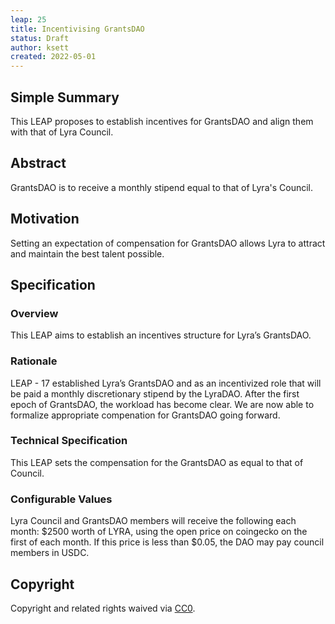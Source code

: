 ```yaml
---
leap: 25
title: Incentivising GrantsDAO
status: Draft
author: ksett
created: 2022-05-01
---
```


<!--You can leave these HTML comments in your merged LEAP and delete the visible duplicate text guides, they will not appear and may be helpful to refer to if you edit it again. This is the suggested template for new LEAPs. Note that a LEAP number will be assigned by an editor. When opening a pull request to submit your LEAP, please use an abbreviated title in the filename, `leap-draft_title_abbrev.md`. The title should be 44 characters or less.-->

## Simple Summary
<!--"If you can't explain it simply, you don't understand it well enough." Simply describe the outcome the proposed changes intend to achieve. This should be non-technical and accessible to a casual community member.-->
This LEAP proposes to establish incentives for GrantsDAO and align them with that of Lyra Council.

## Abstract
<!--A short (~200 word) description of the proposed change, the abstract should clearly describe the proposed change. This is what *will* be done if the LEAP is implemented, not *why* it should be done or *how* it will be done. If the LEAP proposes deploying a new contract, write, "we propose to deploy a new contract that will do x".-->
GrantsDAO is to receive a monthly stipend equal to that of Lyra's Council.

##  Motivation
<!--This is the problem statement. This is the *why* of the LEAP. It should clearly explain *why* the current state of the protocol is inadequate. It is critical that you explain *why* the change is needed, if the LEAP proposes changing how something is calculated, you must address *why* the current calculation is inaccurate or wrong. This is not the place to describe how the LEAP will address the issue!-->
Setting an expectation of compensation for GrantsDAO allows Lyra to attract and maintain the best talent possible.

## Specification

<!--The specification should describe the syntax and semantics of any new feature, there are five sections
1. Overview
2. Rationale
3. Technical Specification
4. Test Cases
5. Configurable Values
-->

### Overview
<!--This is a high level overview of *how* the LEAP will solve the problem. The overview should clearly describe how the new feature will be implemented.-->
This LEAP aims to establish an incentives structure for Lyra’s GrantsDAO.

### Rationale
LEAP - 17 established Lyra’s GrantsDAO and as an incentivized role that will be paid a monthly discretionary stipend by the LyraDAO.
After the first epoch of GrantsDAO, the workload has become clear. We are now able to formalize appropriate compenation for GrantsDAO going forward.

### Technical Specification
This LEAP sets the compensation for the GrantsDAO as equal to that of Council.

### Configurable Values
<!--Please list all values configurable under this implementation.-->
Lyra Council and GrantsDAO members will receive the following each month:
$2500 worth of LYRA, using the open price on coingecko on the first of each month. 
If this price is less than $0.05, the DAO may pay council members in USDC.

## Copyright
Copyright and related rights waived via [CC0](https://creativecommons.org/publicdomain/zero/1.0/).
